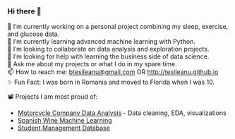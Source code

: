 ### Hi there 👋  

🔭 I’m currently working on a personal project combining my sleep, exercise, and glucose data.  
🌱 I’m currently learning advanced machine learning with Python.  
👯 I’m looking to collaborate on data analysis and exploration projects.  
🤔 I’m looking for help with learning the business side of data science.  
💬 Ask me about my projects or what I do in my spare time.  
📫 How to reach me: btesileanu@gmail.com OR http://tesileanu.github.io  
✨ Fun Fact: I was born in Romania and moved to Florida when I was 10.  

📽 Projects I am most proud of:  
- [Motorcycle Company Data Analysis](https://github.com/tesileanu/motorcyle_dataset_analysis) - Data cleaning, EDA, visualizations
- [Spanish Wine Machine Learning](https://github.com/tesileanu/spanish_wine)  
- [Student Management Database](https://github.com/tesileanu/student_database)  

<!--
**tesileanu/tesileanu** is a ✨ _special_ ✨ repository because its `README.md` (this file) appears on your GitHub profile.

Here are some ideas to get you started:

- 🔭 I’m currently working on ...
- 🌱 I’m currently learning ...
- 👯 I’m looking to collaborate on ...
- 🤔 I’m looking for help with ...
- 💬 Ask me about ...
- 📫 How to reach me: ...
- 😄 Pronouns: ...
- ⚡ Fun fact: ...
-->
